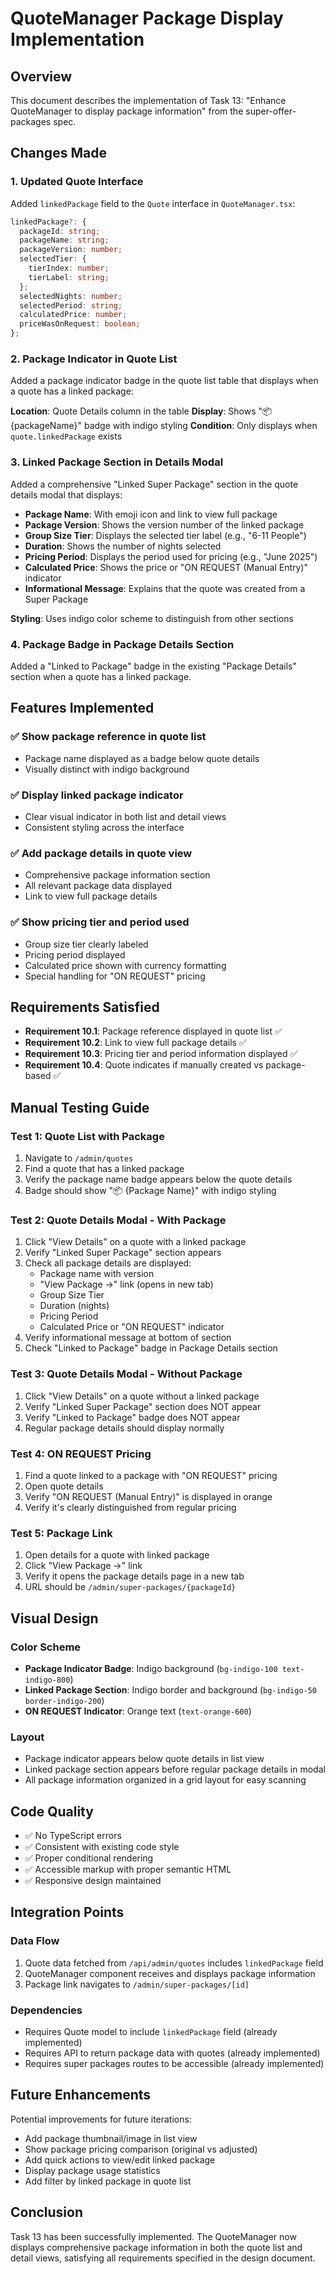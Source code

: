 # QuoteManager Package Display Implementation

## Overview

This document describes the implementation of Task 13: "Enhance QuoteManager to display package information" from the super-offer-packages spec.

## Changes Made

### 1. Updated Quote Interface

Added `linkedPackage` field to the `Quote` interface in `QuoteManager.tsx`:

```typescript
linkedPackage?: {
  packageId: string;
  packageName: string;
  packageVersion: number;
  selectedTier: {
    tierIndex: number;
    tierLabel: string;
  };
  selectedNights: number;
  selectedPeriod: string;
  calculatedPrice: number;
  priceWasOnRequest: boolean;
};
```

### 2. Package Indicator in Quote List

Added a package indicator badge in the quote list table that displays when a quote has a linked package:

**Location**: Quote Details column in the table
**Display**: Shows "📦 {packageName}" badge with indigo styling
**Condition**: Only displays when `quote.linkedPackage` exists

### 3. Linked Package Section in Details Modal

Added a comprehensive "Linked Super Package" section in the quote details modal that displays:

- **Package Name**: With emoji icon and link to view full package
- **Package Version**: Shows the version number of the linked package
- **Group Size Tier**: Displays the selected tier label (e.g., "6-11 People")
- **Duration**: Shows the number of nights selected
- **Pricing Period**: Displays the period used for pricing (e.g., "June 2025")
- **Calculated Price**: Shows the price or "ON REQUEST (Manual Entry)" indicator
- **Informational Message**: Explains that the quote was created from a Super Package

**Styling**: Uses indigo color scheme to distinguish from other sections

### 4. Package Badge in Package Details Section

Added a "Linked to Package" badge in the existing "Package Details" section when a quote has a linked package.

## Features Implemented

### ✅ Show package reference in quote list
- Package name displayed as a badge below quote details
- Visually distinct with indigo background

### ✅ Display linked package indicator
- Clear visual indicator in both list and detail views
- Consistent styling across the interface

### ✅ Add package details in quote view
- Comprehensive package information section
- All relevant package data displayed
- Link to view full package details

### ✅ Show pricing tier and period used
- Group size tier clearly labeled
- Pricing period displayed
- Calculated price shown with currency formatting
- Special handling for "ON REQUEST" pricing

## Requirements Satisfied

- **Requirement 10.1**: Package reference displayed in quote list ✅
- **Requirement 10.2**: Link to view full package details ✅
- **Requirement 10.3**: Pricing tier and period information displayed ✅
- **Requirement 10.4**: Quote indicates if manually created vs package-based ✅

## Manual Testing Guide

### Test 1: Quote List with Package
1. Navigate to `/admin/quotes`
2. Find a quote that has a linked package
3. Verify the package name badge appears below the quote details
4. Badge should show "📦 {Package Name}" with indigo styling

### Test 2: Quote Details Modal - With Package
1. Click "View Details" on a quote with a linked package
2. Verify "Linked Super Package" section appears
3. Check all package details are displayed:
   - Package name with version
   - "View Package →" link (opens in new tab)
   - Group Size Tier
   - Duration (nights)
   - Pricing Period
   - Calculated Price or "ON REQUEST" indicator
4. Verify informational message at bottom of section
5. Check "Linked to Package" badge in Package Details section

### Test 3: Quote Details Modal - Without Package
1. Click "View Details" on a quote without a linked package
2. Verify "Linked Super Package" section does NOT appear
3. Verify "Linked to Package" badge does NOT appear
4. Regular package details should display normally

### Test 4: ON REQUEST Pricing
1. Find a quote linked to a package with "ON REQUEST" pricing
2. Open quote details
3. Verify "ON REQUEST (Manual Entry)" is displayed in orange
4. Verify it's clearly distinguished from regular pricing

### Test 5: Package Link
1. Open details for a quote with linked package
2. Click "View Package →" link
3. Verify it opens the package details page in a new tab
4. URL should be `/admin/super-packages/{packageId}`

## Visual Design

### Color Scheme
- **Package Indicator Badge**: Indigo background (`bg-indigo-100 text-indigo-800`)
- **Linked Package Section**: Indigo border and background (`bg-indigo-50 border-indigo-200`)
- **ON REQUEST Indicator**: Orange text (`text-orange-600`)

### Layout
- Package indicator appears below quote details in list view
- Linked package section appears before regular package details in modal
- All package information organized in a grid layout for easy scanning

## Code Quality

- ✅ No TypeScript errors
- ✅ Consistent with existing code style
- ✅ Proper conditional rendering
- ✅ Accessible markup with proper semantic HTML
- ✅ Responsive design maintained

## Integration Points

### Data Flow
1. Quote data fetched from `/api/admin/quotes` includes `linkedPackage` field
2. QuoteManager component receives and displays package information
3. Package link navigates to `/admin/super-packages/[id]`

### Dependencies
- Requires Quote model to include `linkedPackage` field (already implemented)
- Requires API to return package data with quotes (already implemented)
- Requires super packages routes to be accessible (already implemented)

## Future Enhancements

Potential improvements for future iterations:
- Add package thumbnail/image in list view
- Show package pricing comparison (original vs adjusted)
- Add quick actions to view/edit linked package
- Display package usage statistics
- Add filter by linked package in quote list

## Conclusion

Task 13 has been successfully implemented. The QuoteManager now displays comprehensive package information in both the quote list and detail views, satisfying all requirements specified in the design document.
